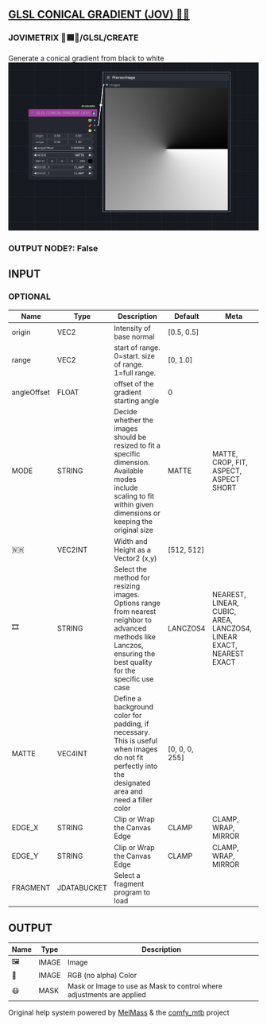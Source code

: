 [GLSL CONICAL GRADIENT (JOV) 🧙🏽](https://github.com/Amorano/Jovimetrix-examples/blob/master/node/GLSL%20CONICAL%20GRADIENT/GLSL%20CONICAL%20GRADIENT.md)
--------------------------------------------------------------------------------------------------------------------------------------------------------
### JOVIMETRIX 🔺🟩🔵/GLSL/CREATE
Generate a conical gradient from black to white
![GLSL CONICAL GRADIENT](https://raw.githubusercontent.com/Amorano/Jovimetrix-examples/master/node/GLSL%20CONICAL%20GRADIENT/GLSL%20CONICAL%20GRADIENT.png)
### OUTPUT NODE?: False
INPUT
-----
### OPTIONAL
| Name | Type | Description | Default | Meta |
| --- | --- | --- | --- | --- |
| origin | VEC2 | Intensity of base normal | [0.5, 0.5] |  |
| range | VEC2 | start of range. 0=start. size of range. 1=full range. | [0, 1.0] |  |
| angleOffset | FLOAT | offset of the gradient starting angle | 0 |  |
| MODE | STRING | Decide whether the images should be resized to fit a specific dimension. Available modes include scaling to fit within given dimensions or keeping the original size | MATTE | MATTE, CROP, FIT, ASPECT, ASPECT SHORT |
| 🇼🇭 | VEC2INT | Width and Height as a Vector2 (x,y) | [512, 512] |  |
| 🎞️ | STRING | Select the method for resizing images. Options range from nearest neighbor to advanced methods like Lanczos, ensuring the best quality for the specific use case | LANCZOS4 | NEAREST, LINEAR, CUBIC, AREA, LANCZOS4, LINEAR EXACT, NEAREST EXACT |
| MATTE | VEC4INT | Define a background color for padding, if necessary. This is useful when images do not fit perfectly into the designated area and need a filler color | [0, 0, 0, 255] |  |
| EDGE\_X | STRING | Clip or Wrap the Canvas Edge | CLAMP | CLAMP, WRAP, MIRROR |
| EDGE\_Y | STRING | Clip or Wrap the Canvas Edge | CLAMP | CLAMP, WRAP, MIRROR |
| FRAGMENT | JDATABUCKET | Select a fragment program to load |  |  |
OUTPUT
------
| Name | Type | Description |
| --- | --- | --- |
| 🖼️ | IMAGE | Image |
| 🌈 | IMAGE | RGB (no alpha) Color |
| 😷 | MASK | Mask or Image to use as Mask to control where adjustments are applied |
Original help system powered by [MelMass](https://github.com/melMass) & the [comfy\_mtb](https://github.com/melMass/comfy_mtb) project